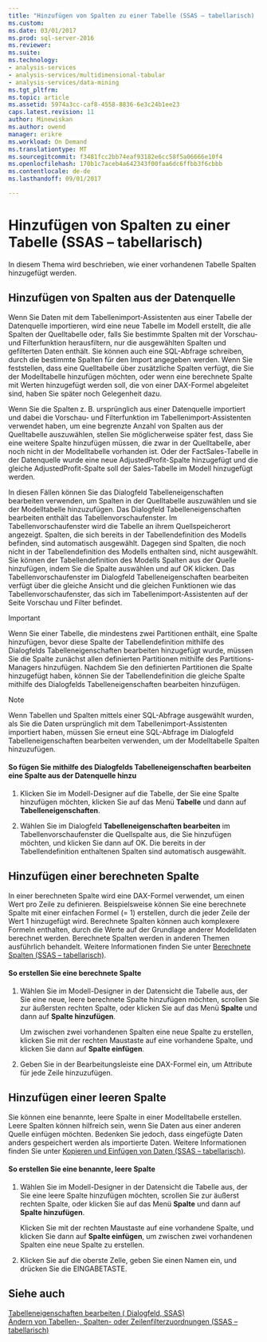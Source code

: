 ```yaml
---
title: "Hinzufügen von Spalten zu einer Tabelle (SSAS – tabellarisch) | Microsoft Docs"
ms.custom: 
ms.date: 03/01/2017
ms.prod: sql-server-2016
ms.reviewer: 
ms.suite: 
ms.technology:
- analysis-services
- analysis-services/multidimensional-tabular
- analysis-services/data-mining
ms.tgt_pltfrm: 
ms.topic: article
ms.assetid: 5974a3cc-caf8-4558-8836-6e3c24b1ee23
caps.latest.revision: 11
author: Minewiskan
ms.author: owend
manager: erikre
ms.workload: On Demand
ms.translationtype: MT
ms.sourcegitcommit: f3481fcc2bb74eaf93182e6cc58f5a06666e10f4
ms.openlocfilehash: 170b1c7aceb4a642343f00faa6dc6ffbb3f6cbbb
ms.contentlocale: de-de
ms.lasthandoff: 09/01/2017

---
```

# <a name="add-columns-to-a-table-ssas-tabular"></a>Hinzufügen von Spalten zu einer Tabelle (SSAS – tabellarisch)
  In diesem Thema wird beschrieben, wie einer vorhandenen Tabelle Spalten hinzugefügt werden.  
  
## <a name="add-columns-from-the-data-source"></a>Hinzufügen von Spalten aus der Datenquelle  
 Wenn Sie Daten mit dem Tabellenimport-Assistenten aus einer Tabelle der Datenquelle importieren, wird eine neue Tabelle im Modell erstellt, die alle Spalten der Quelltabelle oder, falls Sie bestimmte Spalten mit der Vorschau- und Filterfunktion herausfiltern, nur die ausgewählten Spalten und gefilterten Daten enthält. Sie können auch eine SQL-Abfrage schreiben, durch die bestimmte Spalten für den Import angegeben werden. Wenn Sie feststellen, dass eine Quelltabelle über zusätzliche Spalten verfügt, die Sie der Modelltabelle hinzufügen möchten, oder wenn eine berechnete Spalte mit Werten hinzugefügt werden soll, die von einer DAX-Formel abgeleitet sind, haben Sie später noch Gelegenheit dazu.  
  
 Wenn Sie die Spalten z. B. ursprünglich aus einer Datenquelle importiert und dabei die Vorschau- und Filterfunktion im Tabellenimport-Assistenten verwendet haben, um eine begrenzte Anzahl von Spalten aus der Quelltabelle auszuwählen, stellen Sie möglicherweise später fest, dass Sie eine weitere Spalte hinzufügen müssen, die zwar in der Quelltabelle, aber noch nicht in der Modelltabelle vorhanden ist. Oder der FactSales-Tabelle in der Datenquelle wurde eine neue AdjustedProfit-Spalte hinzugefügt und die gleiche AdjustedProfit-Spalte soll der Sales-Tabelle im Modell hinzugefügt werden.  
  
 In diesen Fällen können Sie das Dialogfeld Tabelleneigenschaften bearbeiten verwenden, um Spalten in der Quelltabelle auszuwählen und sie der Modelltabelle hinzuzufügen. Das Dialogfeld Tabelleneigenschaften bearbeiten enthält das Tabellenvorschaufenster. Im Tabellenvorschaufenster wird die Tabelle an ihrem Quellspeicherort angezeigt. Spalten, die sich bereits in der Tabellendefinition des Modells befinden, sind automatisch ausgewählt. Dagegen sind Spalten, die noch nicht in der Tabellendefinition des Modells enthalten sind, nicht ausgewählt. Sie können der Tabellendefinition des Modells Spalten aus der Quelle hinzufügen, indem Sie die Spalte auswählen und auf OK klicken. Das Tabellenvorschaufenster im Dialogfeld Tabelleneigenschaften bearbeiten verfügt über die gleiche Ansicht und die gleichen Funktionen wie das Tabellenvorschaufenster, das sich im Tabellenimport-Assistenten auf der Seite Vorschau und Filter befindet.  
  
> [!IMPORTANT]  
>  Wenn Sie einer Tabelle, die mindestens zwei Partitionen enthält, eine Spalte hinzufügen, bevor diese Spalte der Tabellendefinition mithilfe des Dialogfelds Tabelleneigenschaften bearbeiten hinzugefügt wurde, müssen Sie die Spalte zunächst allen definierten Partitionen mithilfe des Partitions-Managers hinzufügen. Nachdem Sie den definierten Partitionen die Spalte hinzugefügt haben, können Sie der Tabellendefinition die gleiche Spalte mithilfe des Dialogfelds Tabelleneigenschaften bearbeiten hinzufügen.  
  
> [!NOTE]  
>  Wenn Tabellen und Spalten mittels einer SQL-Abfrage ausgewählt wurden, als Sie die Daten ursprünglich mit dem Tabellenimport-Assistenten importiert haben, müssen Sie erneut eine SQL-Abfrage im Dialogfeld Tabelleneigenschaften bearbeiten verwenden, um der Modelltabelle Spalten hinzuzufügen.  
  
#### <a name="to-add-a-column-from-the-data-source-by-using-the-edit-table-properties-dialog-box"></a>So fügen Sie mithilfe des Dialogfelds Tabelleneigenschaften bearbeiten eine Spalte aus der Datenquelle hinzu  
  
1.  Klicken Sie im Modell-Designer auf die Tabelle, der Sie eine Spalte hinzufügen möchten, klicken Sie auf das Menü **Tabelle** und dann auf  **Tabelleneigenschaften**.  
  
2.  Wählen Sie im Dialogfeld **Tabelleneigenschaften bearbeiten** im Tabellenvorschaufenster die Quellspalte aus, die Sie hinzufügen möchten, und klicken Sie dann auf OK. Die bereits in der Tabellendefinition enthaltenen Spalten sind automatisch ausgewählt.  
  
## <a name="add-a-calculated-column"></a>Hinzufügen einer berechneten Spalte  
 In einer berechneten Spalte wird eine DAX-Formel verwendet, um einen Wert pro Zeile zu definieren. Beispielsweise können Sie eine berechnete Spalte mit einer einfachen Formel (= 1) erstellen, durch die jeder Zeile der Wert 1 hinzugefügt wird. Berechnete Spalten können auch komplexere Formeln enthalten, durch die Werte auf der Grundlage anderer Modelldaten berechnet werden. Berechnete Spalten werden in anderen Themen ausführlich behandelt. Weitere Informationen finden Sie unter [Berechnete Spalten &#40;SSAS – tabellarisch&#41;](../../analysis-services/tabular-models/ssas-calculated-columns.md).  
  
#### <a name="to-create-a-calculated-column"></a>So erstellen Sie eine berechnete Spalte  
  
1.  Wählen Sie im Modell-Designer in der Datensicht die Tabelle aus, der Sie eine neue, leere berechnete Spalte hinzufügen möchten, scrollen Sie zur äußersten rechten Spalte, oder klicken Sie auf das Menü **Spalte** und dann auf **Spalte hinzufügen**.  
  
     Um zwischen zwei vorhandenen Spalten eine neue Spalte zu erstellen, klicken Sie mit der rechten Maustaste auf eine vorhandene Spalte, und klicken Sie dann auf **Spalte einfügen**.  
  
2.  Geben Sie in der Bearbeitungsleiste eine DAX-Formel ein, um Attribute für jede Zeile hinzuzufügen.  
  
## <a name="add-a-blank-column"></a>Hinzufügen einer leeren Spalte  
 Sie können eine benannte, leere Spalte in einer Modelltabelle erstellen. Leere Spalten können hilfreich sein, wenn Sie Daten aus einer anderen Quelle einfügen möchten. Bedenken Sie jedoch, dass eingefügte Daten anders gespeichert werden als importierte Daten. Weitere Informationen finden Sie unter [Kopieren und Einfügen von Daten &#40;SSAS – tabellarisch&#41;](../../analysis-services/tabular-models/ssas-import-data-copy-and-paste-data.md).  
  
#### <a name="to-create-a-named-blank-column"></a>So erstellen Sie eine benannte, leere Spalte  
  
1.  Wählen Sie im Modell-Designer in der Datensicht die Tabelle aus, der Sie eine leere Spalte hinzufügen möchten, scrollen Sie zur äußerst rechten Spalte, oder klicken Sie auf das Menü **Spalte** und dann auf **Spalte hinzufügen**.  
  
     Klicken Sie mit der rechten Maustaste auf eine vorhandene Spalte, und klicken Sie dann auf **Spalte einfügen**, um zwischen zwei vorhandenen Spalten eine neue Spalte zu erstellen.  
  
2.  Klicken Sie auf die oberste Zelle, geben Sie einen Namen ein, und drücken Sie die EINGABETASTE.  
  
## <a name="see-also"></a>Siehe auch  
 [Tabelleneigenschaften bearbeiten &#40; Dialogfeld, SSAS&#41;](http://msdn.microsoft.com/library/8d913e83-7246-44cc-8fc7-31729023c0d8)   
 [Ändern von Tabellen-, Spalten- oder Zeilenfilterzuordnungen &#40;SSAS – tabellarisch&#41;](../../analysis-services/tabular-models/change-table-column-or-row-filter-mappings-ssas-tabular.md)  
  
  

